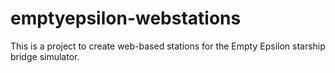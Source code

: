# emptyepsilon-webstations
This is a project to create web-based stations for the Empty Epsilon starship bridge simulator.
